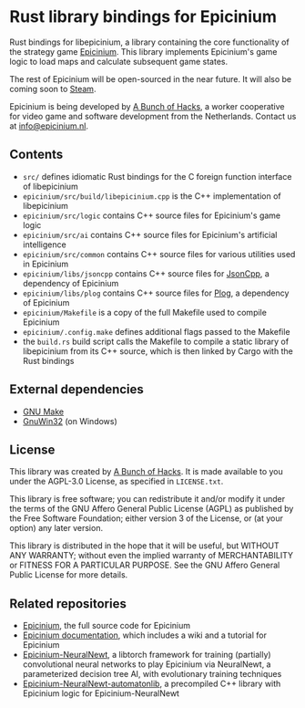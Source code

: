 # Rust library bindings for Epicinium

Rust bindings for libepicinium, a library containing the core functionality of the strategy game [Epicinium](https://epicinium.nl).
This library implements Epicinium's game logic to load maps and calculate subsequent game states.

The rest of Epicinium will be open-sourced in the near future.
It will also be coming soon to [Steam](https://epicinium.nl/steam).

Epicinium is being developed by [A Bunch of Hacks](https://abunchofhacks.coop),
a worker cooperative for video game and software development from the Netherlands.
Contact us at [info@epicinium.nl](mailto:info@epicinium.nl).

## Contents

*  `src/` defines idiomatic Rust bindings for the C foreign function interface of libepicinium
*  `epicinium/src/build/libepicinium.cpp` is the C++ implementation of libepicinium
*  `epicinium/src/logic` contains C++ source files for Epicinium's game logic
*  `epicinium/src/ai` contains C++ source files for Epicinium's artificial intelligence
*  `epicinium/src/common` contains C++ source files for various utilities used in Epicinium
*  `epicinium/libs/jsoncpp` contains C++ source files for [JsonCpp](https://github.com/open-source-parsers/jsoncpp), a dependency of Epicinium
*  `epicinium/libs/plog` contains C++ source files for [Plog](https://github.com/SergiusTheBest/plog), a dependency of Epicinium
*  `epicinium/Makefile` is a copy of the full Makefile used to compile Epicinium
*  `epicinium/.config.make` defines additional flags passed to the Makefile
*  the `build.rs` build script calls the Makefile to compile a static library of libepicinium from its C++ source, which is then linked by Cargo with the Rust bindings

## External dependencies

*  [GNU Make](https://www.gnu.org/software/make/)
*  [GnuWin32](http://gnuwin32.sourceforge.net/) (on Windows)

## License

This library was created by [A Bunch of Hacks](https://abunchofhacks.coop).
It is made available to you under the AGPL-3.0 License,
as specified in `LICENSE.txt`.

This library is free software; you can redistribute it and/or modify it under the terms of the GNU Affero General Public License (AGPL) as published by the Free Software Foundation; either version 3 of the License, or (at your option) any later version.

This library is distributed in the hope that it will be useful, but WITHOUT ANY WARRANTY; without even the implied warranty of MERCHANTABILITY or FITNESS FOR A PARTICULAR PURPOSE. See the GNU Affero General Public License for more details.

## Related repositories

*  [Epicinium](https://github.com/abunchofhacks/Epicinium), the full source code for Epicinium
*  [Epicinium documentation](https://github.com/abunchofhacks/epicinium-documentation), which includes a wiki and a tutorial for Epicinium
*  [Epicinium-NeuralNewt](https://github.com/abunchofhacks/Epicinium-NeuralNewt), a libtorch framework for training (partially) convolutional neural networks to play Epicinium via NeuralNewt, a parameterized decision tree AI, with evolutionary training techniques
*  [Epicinium-NeuralNewt-automatonlib](https://github.com/abunchofhacks/Epicinium-NeuralNewt-automatonlib), a precompiled C++ library with Epicinium logic for Epicinium-NeuralNewt
